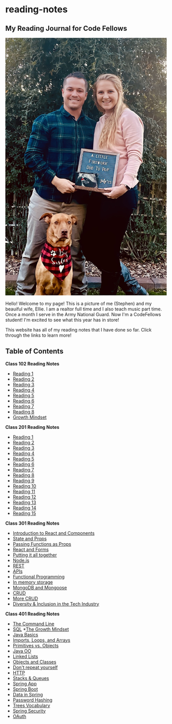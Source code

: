 # reading-notes
## **My Reading Journal for Code Fellows**

![Pic of My Family](/img/famiy.jpeg)

Hello! Welcome to my page! This is a picture of me (Stephen) and my beauiful wife, Ellie. I am a realtor full time and I also teach music part time. Once a month I serve in the Army National Guard. Now I'm a CodeFellows student! I'm excited to see what this year has in store! 

This website has all of my reading notes that I have done so far. Click through the links to learn more!

## Table of Contents

**Class 102 Reading Notes**

* [Reading 1](./102-Notes/read01.md)
* [Reading 2](./102-Notes/read02.md)
* [Reading 3](./102-Notes/read03.md)
* [Reading 4](./102-Notes/read04.md)
* [Reading 5](./102-Notes/read05.md)
* [Reading 6](./102-Notes/read06.md)
* [Reading 7](./102-Notes/read07.md)
* [Reading 8](./102-Notes/read08.md)
* [Growth Mindset](./102-Notes/Growth-Mindset.md)

**Class 201 Reading Notes**

* [Reading 1](./201-Notes/class-01.md)
* [Reading 2](./201-Notes/class-02.md)
* [Reading 3](./201-Notes/class-03.md) 
* [Reading 4](./201-Notes/class-04.md) 
* [Reading 5](./201-Notes/class-05.md)
* [Reading 6](./201-Notes/class-06.md)
* [Reading 7](./201-Notes/class-07.md)
* [Reading 8](./201-Notes/class-08.md)
* [Reading 9](./201-Notes/class-09.md)
* [Reading 10](./201-Notes/class-10.md)
* [Reading 11](./201-Notes/class-11.md)
* [Reading 12](./201-Notes/class-12.md) 
* [Reading 13](./201-Notes/class-13.md)
* [Reading 14](./201-Notes/class-14.md)
* [Reading 15](./201-Notes/201.15.md)

**Class 301 Reading Notes**

* [Introduction to React and Components](./301-Notes/class1.md)
* [State and Props](./301-Notes/class2.md)
* [Passing Functions as Props](./301-Notes/class3.md)
* [React and Forms](./301-Notes/class4.md)
* [Putting it all together](./301-Notes/class5.md)
* [Node.js](./301-Notes/class6.md)
* [REST](./301-Notes/class7.md)
* [APIs](./301-Notes/class8.md)
* [Functional Programming](./301-Notes/class9.md)
* [In memory storage](./301-Notes/class10.md)
* [MongoDB and Mongoose](./301-Notes/class11.md)
* [CRUD](./301-Notes/class12.md)
* [More CRUD](./301-Notes/class13.md)
* [Diversity & Inclusion in the Tech Industry](./301-Notes/class14.md)

**Class 401 Reading Notes**

* [The Command Line](./401-Notes/prepwork-1.md)
* [SQL](./401-Notes/prepwork-2.md)
*[The Growth Mindset](./401-Notes/prepwork-3.md)
* [Java Basics](./401-Notes/class-01.md)
* [Imports, Loops, and Arrays](./401-Notes/class-02.md)
* [Primitives vs. Objects](./401-Notes/class-03.md)
* [Java OO](./401-Notes/class-04.md)
* [Linked Lists](./401-Notes/class-05.md)
* [Objects and Classes](./401-Notes/class-06.md)
* [Don't repeat yourself](./401-Notes/class-08.md)
* [HTTP](./401-Notes/class-09.md)
* [Stacks & Queues](./401-Notes/class-09.5.md)
* [Spring App](./401-Notes/class-10.md)
* [Spring Boot](./401-Notes/class-12.md)
* [Data in Spring](./401-Notes/class-13.md)
* [Password Hashing](./401-Notes/class-14.md)
* [Trees Vocabulary](./401-Notes/class-15.md)
* [Spring Security](./401-Notes/class-16.md)
* [OAuth](./401-Notes/class-17.md)
